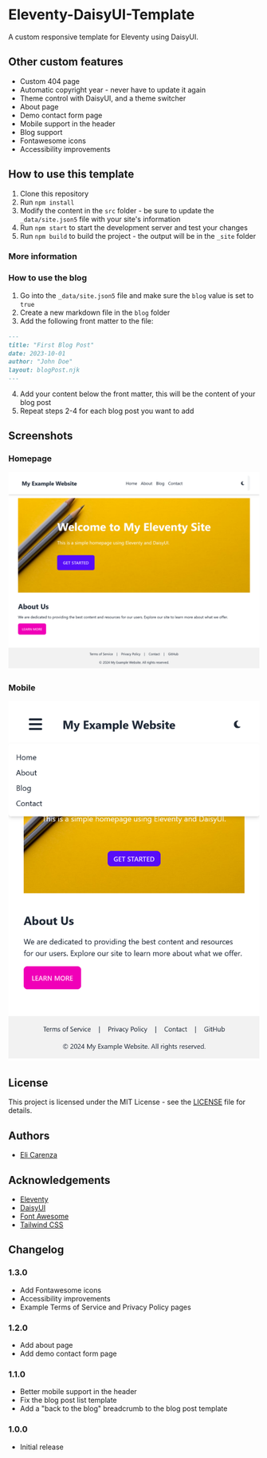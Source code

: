 # Eleventy-DaisyUI-Template
A custom responsive template for Eleventy using DaisyUI.

## Other custom features
- Custom 404 page
- Automatic copyright year - never have to update it again
- Theme control with DaisyUI, and a theme switcher
- About page
- Demo contact form page
- Mobile support in the header
- Blog support
- Fontawesome icons
- Accessibility improvements

## How to use this template
1. Clone this repository
2. Run `npm install`
3. Modify the content in the `src` folder - be sure to update the `_data/site.json5` file with your site's information
4. Run `npm start` to start the development server and test your changes
5. Run `npm build` to build the project - the output will be in the `_site` folder

### More information

### How to use the blog
1. Go into the `_data/site.json5` file and make sure the `blog` value is set to `true`
2. Create a new markdown file in the `blog` folder
3. Add the following front matter to the file:
```markdown
---
title: "First Blog Post"
date: 2023-10-01
author: "John Doe"
layout: blogPost.njk
---
```
4. Add your content below the front matter, this will be the content of your blog post
5. Repeat steps 2-4 for each blog post you want to add

## Screenshots
### Homepage
![Homepage](screenshots/home.png)

### Mobile
![Mobile](screenshots/mobile.png)

## License
This project is licensed under the MIT License - see the [LICENSE](LICENSE.md) file for details.

## Authors
- [Eli Carenza](https://github.com/elicarenza)

## Acknowledgements
- [Eleventy](https://www.11ty.dev/)
- [DaisyUI](https://daisyui.com/)
- [Font Awesome](https://fontawesome.com/)
- [Tailwind CSS](https://tailwindcss.com/)

## Changelog

### 1.3.0
- Add Fontawesome icons
- Accessibility improvements
- Example Terms of Service and Privacy Policy pages

### 1.2.0
- Add about page
- Add demo contact form page

### 1.1.0
- Better mobile support in the header
- Fix the blog post list template
- Add a "back to the blog" breadcrumb to the blog post template

### 1.0.0
- Initial release
